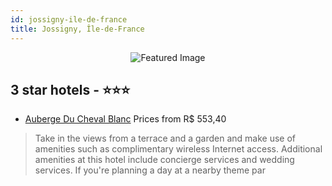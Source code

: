 ```yaml
---
id: jossigny-ile-de-france
title: Jossigny, Île-de-France
---
```


<center><img src="https://i.travelapi.com/hotels/1000000/90000/84200/84157/1d4b00d3_z.jpg" alt="Featured Image" /></center>


##  3 star hotels - ⭐️⭐️⭐️

-    [Auberge Du Cheval Blanc](https://us.hurb.com/hotels/jossigny/auberge-du-cheval-blanc-JNP-JP268300?cmp=18055) Prices from R$ 553,40
   > Take in the views from a terrace and a garden and make use of amenities such as complimentary wireless Internet access. Additional amenities at this hotel include concierge services and wedding services. If you're planning a day at a nearby theme par
